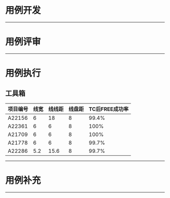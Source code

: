 
# 用例开发



---

# 用例评审



---

# 用例执行
## 工具箱
| 项目编号 | 线宽 | 线线距 | 线盘距 | TC后FREE成功率 |
| ---- | ---- | ---- | ---- | ---- |
| A22156 | 6 | 18 | 8 | 99.4% |
| A22361 | 6 | 6 | 8 | 100% |
| A21709 | 6 | 6 | 8 | 100% |
| A21778 | 6 | 6 | 8 | 99.7% |
| A22286 | 5.2 | 15.6 | 8 | 99.7% |

---

# 用例补充



---